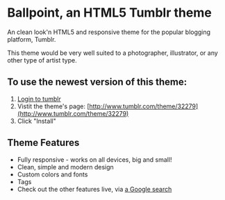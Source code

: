 Ballpoint, an HTML5 Tumblr theme
======================

An clean look'n HTML5 and responsive theme for the popular blogging platform, Tumblr.

This theme would be very well suited to a photographer, illustrator, or any other type of artist type.

## To use the newest version of this theme:

1. [Login to tumblr](http://tumblr.com)
2. Vistit the theme's page: [http://www.tumblr.com/theme/32279](http://www.tumblr.com/theme/32279)
3. Click "Install"


## Theme Features

* Fully responsive - works on all devices, big and small!
* Clean, simple and modern design
* Custom colors and fonts
* Tags
* Check out the other features live, via [a Google search](https://www.google.ca/search?q="ballpoint+by+jb")